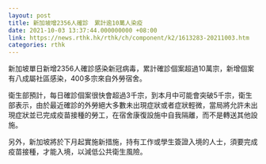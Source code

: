 ```yaml
---
layout: post
title: 新加坡增2356人確診　累計逾10萬人染疫
date: 2021-10-03 13:37:44.000000000 +08:00
link: https://news.rthk.hk/rthk/ch/component/k2/1613283-20211003.htm
categories: rthk
---
```


新加坡單日新增2356人確診感染新冠病毒，累計確診個案超過10萬宗，新增個案有八成屬社區感染，400多宗來自外勞宿舍。

衛生部預計，每日確診個案很快會超過3千宗，到本月中可能會突破5千宗，衛生部表示，由於最近確診的外勞絕大多數未出現症狀或者症狀輕微，當局將允許未出現症狀並已完成疫苗接種的勞工，在宿舍康復設施中自我隔離，而不是轉送其他設施。

另外，新加坡將於下月起實施新措施，持有工作或學生簽證入境的人士，須要完成疫苗接種，才能入境，以減低公共衛生風險。
